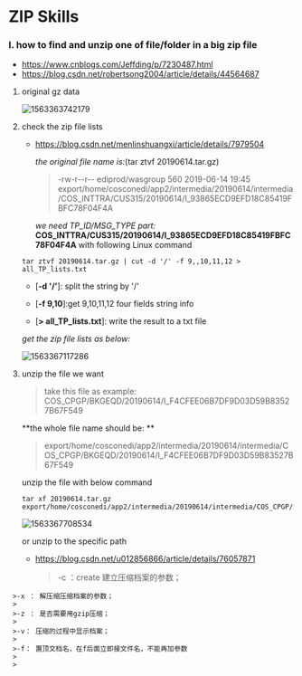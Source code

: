 # ZIP Skills

### Ⅰ. how to find and unzip one of file/folder in a big zip file

- https://www.cnblogs.com/Jeffding/p/7230487.html
- https://blog.csdn.net/robertsong2004/article/details/44564687

1. original gz data

   ![1563363742179](C:\Users\ZHENGNE\AppData\Roaming\Typora\typora-user-images\1563363742179.png)

2. check the zip file lists

   - https://blog.csdn.net/menlinshuangxi/article/details/7979504

     *the original file name is:*(tar ztvf 20190614.tar.gz)

     > -rw-r--r-- ediprod/wasgroup    560 2019-06-14 19:45 export/home/cosconedi/app2/intermedia/20190614/intermedia/COS_INTTRA/CUS315/20190614/I_93865ECD9EFD18C85419FBFC78F04F4A

     *we need TP_ID/MSG_TYPE part:* **COS_INTTRA/CUS315/20190614/I_93865ECD9EFD18C85419FBFC78F04F4A** with following Linux command 

   ```shell
   tar ztvf 20190614.tar.gz | cut -d '/' -f 9,,10,11,12 > all_TP_lists.txt
   ```

   - [**-d '/'**]:  split the string by '/'

   - [**-f 9,10**]:get 9,10,11,12 four fields string info

   - [**> all_TP_lists.txt**]: write the result to a txt file

     

   *get the zip file lists as below:*

   ![1563367117286](C:\Users\ZHENGNE\AppData\Roaming\Typora\typora-user-images\1563367117286.png)

   

3. unzip the file we want

   > take this file as example: COS_CPGP/BKGEQD/20190614/I_F4CFEE06B7DF9D03D59B83527B67F549

   **the whole file name should be:    **

   > export/home/cosconedi/app2/intermedia/20190614/intermedia/COS_CPGP/BKGEQD/20190614/I_F4CFEE06B7DF9D03D59B83527B67F549

   unzip the file with below command

   ```shell
   tar xf 20190614.tar.gz export/home/cosconedi/app2/intermedia/20190614/intermedia/COS_CPGP/BKGEQD/20190614/I_F4CFEE06B7DF9D03D59B83527B67F549
   ```

   ![1563367708534](C:\Users\ZHENGNE\AppData\Roaming\Typora\typora-user-images\1563367708534.png)

   or unzip to the specific path

   - https://blog.csdn.net/u012856866/article/details/76057871
   
     >-c ：create 建立压缩档案的参数；
  >
     >-x ： 解压缩压缩档案的参数；
     >
     >-z ： 是否需要用gzip压缩；
     >
     >-v： 压缩的过程中显示档案；
     >
     >-f： 置顶文档名，在f后面立即接文件名，不能再加参数
     >
     >
   
   ```shell
   
   ```
   
   
